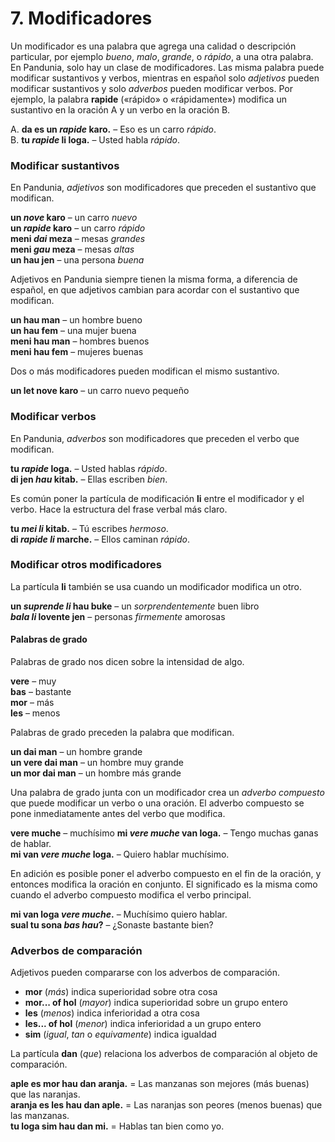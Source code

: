 
# 7. Modificadores

Un modificador es una palabra que agrega una calidad o descripción particular,
por ejemplo _bueno_, _malo_, _grande_, o _rápido_, a una otra palabra.
En Pandunia, solo hay un clase de modificadores.
Las misma palabra puede modificar sustantivos y verbos,
mientras en español solo _adjetivos_ pueden modificar sustantivos
y solo _adverbos_ pueden modificar verbos.
Por ejemplo, la palabra
**rapide**
(«rápido» o «rápidamente»)
modifica un sustantivo en la oración A
y un verbo en la oración B.

A. **da es un _rapide_ karo.**
– Eso es un carro _rápido_.  
B. **tu _rapide_ li loga.**
– Usted habla _rápido_.


### Modificar sustantivos

En Pandunia, _adjetivos_ son modificadores que preceden el sustantivo que modifican.

**un _nove_ karo**
– un carro _nuevo_  
**un _rapide_ karo**
– un carro _rápido_  
**meni _dai_ meza**
– mesas _grandes_  
**meni _gau_ meza**
– mesas _altas_  
**un hau jen**
– una persona _buena_

Adjetivos en Pandunia siempre tienen la misma forma,
a diferencia de español, en que adjetivos cambian para acordar con el sustantivo que modifican.

**un hau man**
– un hombre bueno  
**un hau fem**
– una mujer buena  
**meni hau man**
– hombres buenos  
**meni hau fem**
– mujeres buenas

Dos o más modificadores pueden modifican el mismo sustantivo.

**un let nove karo**
– un carro nuevo pequeño


### Modificar verbos

En Pandunia, _adverbos_ son modificadores que preceden el verbo que modifican.

**tu _rapide_ loga.**
– Usted hablas _rápido_.  
**di jen _hau_ kitab.**
– Ellas escriben _bien_.

Es común poner la partícula de modificación
**li**
entre el modificador y el verbo.
Hace la estructura del frase verbal más claro.

**tu _mei li_ kitab.**
– Tú escribes _hermoso_.  
**di _rapide li_ marche.**
– Ellos caminan _rápido_.


### Modificar otros modificadores

La partícula
**li**
también se usa cuando un modificador modifica un otro.

**un _suprende li_ hau buke**
– un _sorprendentemente_ buen libro  
**_bala li_ lovente jen**
– personas _firmemente_ amorosas


#### Palabras de grado

Palabras de grado nos dicen sobre la intensidad de algo.

**vere**
– muy  
**bas**
– bastante  
**mor**
– más  
**les**
– menos

Palabras de grado preceden la palabra que modifican.

**un dai man**
– un hombre grande  
**un vere dai man**
– un hombre muy grande  
**un mor dai man**
– un hombre más grande

Una palabra de grado junta con un modificador crea un _adverbo compuesto_
que puede modificar un verbo o una oración.
El adverbo compuesto se pone inmediatamente antes del verbo que modifica.

**vere muche**
– muchísimo
**mi _vere muche_ van loga.**
– Tengo muchas ganas de hablar.  
**mi van _vere muche_ loga.**
– Quiero hablar muchísimo.

En adición es posible poner el adverbo compuesto en el fin de la oración,
y entonces modifica la oración en conjunto.
El significado es la misma como cuando el adverbo compuesto modifica el verbo principal.

**mi van loga _vere muche_.**
– Muchísimo quiero hablar.  
**sual tu sona _bas hau_?**
– ¿Sonaste bastante bien?


### Adverbos de comparación

Adjetivos pueden compararse con los adverbos de comparación.

- **mor**
  (_más_) indica superioridad sobre otra cosa
- **mor... of hol**
  (_mayor_) indica superioridad sobre un grupo entero
- **les**
  (_menos_) indica inferioridad a otra cosa
- **les... of hol**
  (_menor_) indica inferioridad a un grupo entero
- **sim**
  (_igual_, _tan_ o _equivamente_) indica igualdad

La partícula
**dan**
(_que_) relaciona los adverbos de comparación al objeto de comparación.

**aple es mor hau dan aranja.**
= Las manzanas son mejores (más buenas) que las naranjas.  
**aranja es les hau dan aple.**
= Las naranjas son peores (menos buenas) que las manzanas.  
**tu loga sim hau dan mi.**
= Hablas tan bien como yo.

